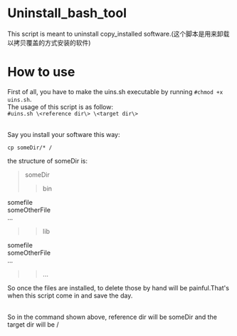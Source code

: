 # Uninstall_bash_tool
This script is meant to uninstall copy_installed software.(这个脚本是用来卸载以拷贝覆盖的方式安装的软件)

# How to use
First of all, you have to make the uins.sh executable by running `#chmod +x uins.sh`.<br>
The usage of this script is as follow:<br>
`#uins.sh \<reference dir\> \<target dir\>` <br><br>

Say you install your software this way:

`cp someDir/* /` <br>

the structure of someDir is:<br>
>someDir
>>bin
>>>
somefile<br>
someOtherFile<br>
...<br>

>>lib<br>
>>>
somefile<br>
someOtherFile<br>
...<br>

>>...<br>

So once the files are installed, to delete those by hand will be painful.That's when this script come in and save the day.<br><br>

So in the command shown above, reference dir will be someDir and the target dir will be / 

